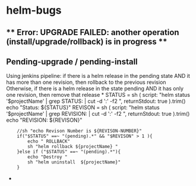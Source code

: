 # helm-bugs

## ** Error: UPGRADE FAILED: another operation (install/upgrade/rollback) is in progress **
## Pending-upgrade / pending-install

Using jenkins pipeline:  if there is a helm release in the pending state AND it has more than one revision, then rollback to the previous revision 
Otherwise, if there is a helm release in the state pending AND it has only one revision, then remove that release
*
 STATUS = sh (
                script: "helm status '$projectName' | grep STATUS: | cut -d ':' -f2 ",
                returnStdout: true
            ).trim()
        echo "Status: ${STATUS}"
            REVISON = sh (
                script: "helm status '$projectName' | grep REVISION: | cut -d ':' -f2 ",
                returnStdout: true
            ).trim()
        echo "REVISION: ${REVISON}"
        
        //sh "echo Revison Number is ${REVISON-NUMBER}"
        if("$STATUS" ==~ "(pending).*" && "$REVISON" > 1 ){
            echo " ROLLBACK"
            sh "helm rollback ${projectName} "
        }else if ("$STATUS" ==~ "(pending).*"){
            echo "Destroy "
            sh "helm uninstall  ${projectName}"
        }
*
